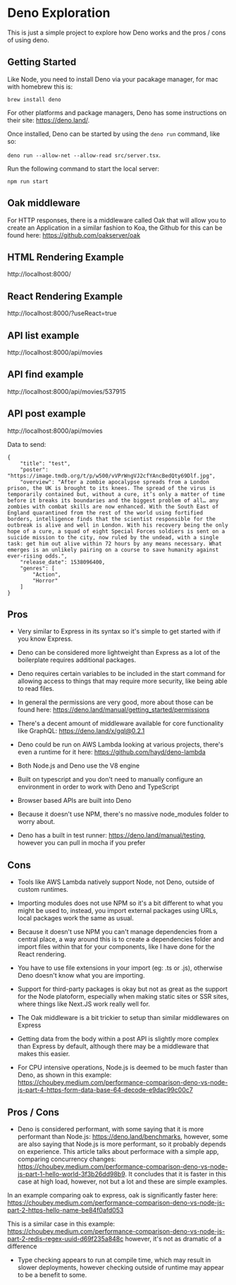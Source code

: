 # Deno Exploration

This is just a simple project to explore how Deno works and the pros / cons of using deno.

## Getting Started

Like Node, you need to install Deno via your pacakage manager, for mac with homebrew this is:

`brew install deno`

For other platforms and package managers, Deno has some instructions on their site: https://deno.land/.

Once installed, Deno can be started by using the `deno run` command, like so:

`deno run --allow-net --allow-read src/server.tsx`.

Run the following command to start the local server:

`npm run start`

## Oak middleware

For HTTP responses, there is a middleware called Oak that will allow you to create an Application in a similar fashion to Koa, the Github for this can be found here: https://github.com/oakserver/oak

## HTML Rendering Example

http://localhost:8000/

## React Rendering Example

http://localhost:8000/?useReact=true

## API list example

http://localhost:8000/api/movies

## API find example

http://localhost:8000/api/movies/537915

## API post example

http://localhost:8000/api/movies

Data to send:

```
{
    "title": "test",
    "poster": "https://image.tmdb.org/t/p/w500/vVPrWngVJ2cfYAncBedQty69Dlf.jpg",
    "overview": "After a zombie apocalypse spreads from a London prison, the UK is brought to its knees. The spread of the virus is temporarily contained but, without a cure, it’s only a matter of time before it breaks its boundaries and the biggest problem of all… any zombies with combat skills are now enhanced. With the South East of England quarantined from the rest of the world using fortified borders, intelligence finds that the scientist responsible for the outbreak is alive and well in London. With his recovery being the only hope of a cure, a squad of eight Special Forces soldiers is sent on a suicide mission to the city, now ruled by the undead, with a single task: get him out alive within 72 hours by any means necessary. What emerges is an unlikely pairing on a course to save humanity against ever-rising odds.",
    "release_date": 1538096400,
    "genres": [
        "Action",
        "Horror"
    ]
}
```

## Pros

- Very similar to Express in its syntax so it's simple to get started with if you know Express.

- Deno can be considered more lightweight than Express as a lot of the boilerplate requires additional packages.

- Deno requires certain variables to be included in the start command for allowing access to things that may require more security, like being able to read files.

- In general the permissions are very good, more about those can be found here: https://deno.land/manual/getting_started/permissions

- There's a decent amount of middleware available for core functionality like GraphQL: https://deno.land/x/gql@0.2.1

- Deno could be run on AWS Lambda looking at various projects, there's even a runtime for it here: https://github.com/hayd/deno-lambda

- Both Node.js and Deno use the V8 engine

- Built on typescript and you don't need to manually configure an environment in order to work with Deno and TypeScript

- Browser based APIs are built into Deno

- Because it doesn't use NPM, there's no massive node_modules folder to worry about.

- Deno has a built in test runner: https://deno.land/manual/testing, however you can pull in mocha if you prefer

## Cons

- Tools like AWS Lambda natively support Node, not Deno, outside of custom runtimes.

- Importing modules does not use NPM so it's a bit different to what you might be used to, instead, you import external packages using URLs, local packages work the same as usual.

- Because it doesn't use NPM you can't manage dependencies from a central place, a way around this is to create a dependencies folder and import files within that for your components, like I have done for the React rendering.

- You have to use file extensions in your import (eg: .ts or .js), otherwise Deno doesn't know what you are importing.

- Support for third-party packages is okay but not as great as the support for the Node platoform, especially when making static sites or SSR sites, where things like Next.JS work really well for.

- The Oak middleware is a bit trickier to setup than similar middlewares on Express

- Getting data from the body within a post API is slightly more complex than Express by default, although there may be a middleware that makes this easier.

- For CPU intensive operations, Node.js is deemed to be much faster than Deno, as shown in this example: https://choubey.medium.com/performance-comparison-deno-vs-node-js-part-4-https-form-data-base-64-decode-e9dac99c00c7

## Pros / Cons

- Deno is considered performant, with some saying that it is more performant than Node.js: https://deno.land/benchmarks, however, some are also saying that Node.js is more performant, so it probably depends on experience. This article talks about performace with a simple app, comparing concurrency changes: https://choubey.medium.com/performance-comparison-deno-vs-node-js-part-1-hello-world-3f3b26dd98b9. It concludes that it is faster in this case at high load, however, not but a lot and these are simple examples.

In an example comparing oak to express, oak is significantly faster here: https://choubey.medium.com/performance-comparison-deno-vs-node-js-part-2-https-hello-name-be84f0afd053

This is a similar case in this example: https://choubey.medium.com/performance-comparison-deno-vs-node-js-part-2-redis-regex-uuid-d69f235a848c however, it's not as dramatic of a difference

- Type checking appears to run at compile time, which may result in slower deployments, however checking outside of runtime may appear to be a benefit to some.
